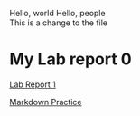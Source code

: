 Hello, world
Hello, people\
This is a change to the file

# My Lab report 0
[Lab Report 1](https://swiftgapple.github.io/cse15l-lab-reports/lab-report-1-week-0.html)

[Markdown Practice](https://swiftgapple.github.io/cse15l-lab-reports/markdown_practice.html)